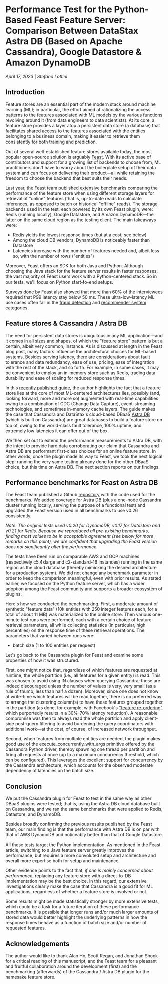 # Performance Test for the Python-Based Feast Feature Server: Comparison Between DataStax Astra DB (Based on Apache Cassandra), Google Datastore & Amazon DynamoDB

*April 17, 2023* | *Stefano Lottini*

## Introduction

Feature stores are an essential part of the modern stack around machine learning (ML); in particular, the effort aimed at rationalizing the access patterns to the features associated with ML models by the various functions revolving around it (from data engineers to data scientists). At its core, a feature store provides a layer atop a persistent data store (a database) that facilitates shared access to the features associated with the entities belonging to a business domain, making it easier to retrieve them consistently for both training and prediction.

Out of several well-established feature stores available today, the most popular open-source solution is arguably [Feast](https://feastsite.wpenginepowered.com/). With its active base of contributors and support for a growing list of backends to choose from, ML practitioners don't have to worry about the boilerplate setup of their data system and can focus on delivering their product—all while retaining the freedom to choose the backend that best suits their needs.

Last year, the Feast team published [extensive benchmarks](https://feastsite.wpenginepowered.com/blog/feast-benchmarks/) comparing the performance of the feature store when using different storage layers for retrieval of "online" features (that is, up-to-date reads to calculate inferences, as opposed to batch or historical "offline" reads). The storage backends used in the test, each powered by its own Feast plugin, were: Redis (running locally), Google Datastore, and Amazon DynamoDB—the latter on the same cloud region as the testing client. The main takeaways were:

* Redis yields the lowest response times (but at a cost; see below)
* Among the cloud DB vendors, DynamoDB is noticeably faster than Datastore
* Latencies increase with the number of features needed and, albeit less so, with the number of rows ("entities")

Moreover, Feast offers an SDK for both Java and Python. Although choosing the Java stack for the feature server results in faster responses, the vast majority of Feast users work with a Python-centered stack. So in our tests, we'll focus on Python start-to-end setups.

Surveys done by Feast also showed that more than 60% of the interviewees required that P99 latency stay below 50 ms. These ultra-low-latency ML use cases often fall in the [fraud detection](https://www.tecton.ai/blog/how-to-build-a-fraud-detection-ml-system/) and [recommender system](https://www.tecton.ai/blog/guide-to-building-online-recommender-systems/) categories.

## Feature stores & Cassandra / Astra DB

The need for persistent data stores is ubiquitous in any ML application—and it comes in all sizes and shapes, of which the "feature store" pattern is but a certain, albeit very common, instance. As is discussed at length in the Feast blog post, many factors influence the architectural choices for ML-based systems. Besides serving latency, there are considerations about fault tolerance and data redundancy, ease of use, pricing, ease of integration with the rest of the stack, and so forth. For example, in some cases, it may be convenient to employ an in-memory store such as Redis, trading data durability and ease of scaling for reduced response times.

In this [recently published guide](https://planetcassandra.org/post/practitioners-guide-to-cassandra-for-ml/), the author highlights the fact that a feature store lies at the core of most ML-centered architectures lies, possibly (and, looking forward, more and more so) augmented with real-time capabilities owing to a combination of CDC (Change Data Capture), event-streaming technologies, and sometimes in-memory cache layers. The guide makes the case that Cassandra and DataStax's cloud-based DBaaS [Astra DB](https://astra.datastax.com/) (which is built on Cassandra) are great databases to build a feature store on top of, owing to the world-class fault tolerance, 100% uptime, and extremely low latencies it can offer out of the box.

We then set out to extend the performance measurements to Astra DB, with the intent to provide hard data corroborating our claim that Cassandra and Astra DB are performant first-class choices for an online feature store. In other words, once the plugin made its way to Feast, we took the next logical step: running the very same testing already done for the other DBaaS choice, but this time on Astra DB. The next section reports on our findings.

## Performance benchmarks for Feast on Astra DB

The Feast team published a Github [repository](https://github.com/feast-dev/feast-benchmarks) with the code used for the benchmarks. We added coverage for Astra DB (plus a one-node Cassandra cluster running locally, serving the purpose of a functional test) and upgraded the Feast version used in all benchmarks to use v0.26 consistently.

*Note: The original tests used v0.20 for DynamoDB, v0.17 for Datastore and v0.21 for Redis. Because we reproduced all pre-existing benchmarks, finding most values to be in acceptable agreement (see below for more remarks on this point), we are confident that upgrading the Feast version does not significantly alter the performance.*

The tests have been run on comparable AWS and GCP machines (respectively c5.4xlarge and c2-standard-16 instances) running in the same region as the cloud database (thereby mimicking the desired architecture for a production system). We did not change any benchmark parameter in order to keep the comparison meaningful, even with prior results. As stated earlier, we focused on the Python feature server, which has a wider adoption among the Feast community and supports a broader ecosystem of plugins.

Here's how we conducted the benchmarking. First, a moderate amount of synthetic "feature data" (10k entities with 250 integer features each, for a total of about 11 MB) was materialized to the online store. Then various one-minute test runs were performed, each with a certain choice of feature-retrieval parameters, all while collecting statistics (in particular, high percentiles) on the response time of these retrieval operations. The parameters that varied between runs were:

* batch size (1 to 100 entities per request)

Let's go back to the Cassandra plugin for Feast and examine some properties of how it was structured.

First, one might notice that, regardless of which features are requested at runtime, the whole partition (i.e., all features for a given entity) is read. This was chosen to avoid using IN clauses when querying Cassandra; these are indeed discouraged unless the number of values is very, very small (as a rule of thumb, less than half a dozen). Moreover, since one does not know at write-time which features will be read together, there is no preferred way to arrange the clustering column(s) to have these features grouped together in the partition (as done, for example, with Facebook's ["feature re-ordering"](https://engineering.fb.com/2022/09/19/ml-applications/feature-store-announcement/) which purportedly results in a 30%-70% latency reduction). A reasonable compromise was then to always read the whole partition and apply client-side post-query filtering to avoid burdening the query coordinators with additional work—at the cost, of course, of increased network throughput.

Second, when features from multiple entities are needed, the plugin makes good use of the execute_concurrently_with_args primitive offered by the Cassandra Python driver, thereby spawning one thread per partition and firing all requests at once (up to a maximum concurrency threshold, which can be configured). This leverages the excellent support for concurrency by the Cassandra architecture, which accounts for the observed moderate dependency of latencies on the batch size.

## Conclusion

We put the Cassandra plugin for Feast to test in the same way as other DBaaS plugins were tested; that is, using the Astra DB cloud database built on Cassandra, and we ran the same benchmarks that were applied to Redis, Datastore, and DynamoDB.

Besides broadly confirming the previous results published by the Feast team, our main finding is that the performance with Astra DB is on par with that of AWS DynamoDB and noticeably better than that of Google Datastore.

All these tests target the Python implementation. As mentioned in the Feast article, switching to a Java feature server greatly improves the performance, but requires a more convoluted setup and architecture and overall more expertise both for setup and maintenance.

Other evidence points to the fact that, *if one is mainly concerned about performance*, replacing any feature store with a direct-to-DB implementation may be the best choice. In this regard, our extensive investigations clearly make the case that Cassandra is a good fit for ML applications, regardless of whether a feature store is involved or not.

Some results might be made statistically stronger by more extensive tests, which could be a task for a future iteration of these performance benchmarks. It is possible that longer runs and/or much larger amounts of stored data would better highlight the underlying patterns in how the response times behave as a function of batch size and/or number of requested features.

## Acknowledgements

The author would like to thank Alan Ho, Scott Regan, and Jonathan Shook for a critical reading of this manuscript, and the Feast team for a pleasant and fruitful collaboration around the development (first) and the benchmarking (afterwards) of the Cassandra / Astra DB plugin for the namesake feature store.
